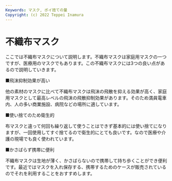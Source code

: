 ```yaml
---
Keywords: マスク, ポイ捨ての量
Copyright: (c) 2022 Teppei Inamura
---
```

# 不織布マスク

ここでは不織布マスクについて説明します。不織布マスクは家庭用マスクの一つですが、医療用のマスクでもあります。この不織布マスクには3つの良い点があるので説明していきます。

■飛沫抑制効果が高い

他の素材のマスクに比べて不織布マスクは飛沫の飛散を抑える効果が高く、家庭用マスクとして最高レベルの飛沫の飛散抑制効果があります。そのため満員電車内、人の多い商業施設、病院などの場所に適しています。

■使い捨てのため衛生的

布マスクと違って何回も繰り返して使うことはできず基本的には使い捨てになりますが、一回使用してすぐ捨てるので衛生的にとても良いです。なので医療や介護の現場でも良く使われています。

■かさばらず携帯に便利

不織布マスクは生地が薄く、かさばらないので携帯して持ち歩くことができ便利です。最近ではマスクを入れ保存する、携帯するためのケースが販売されているのでそれを利用することをおすすめします。

